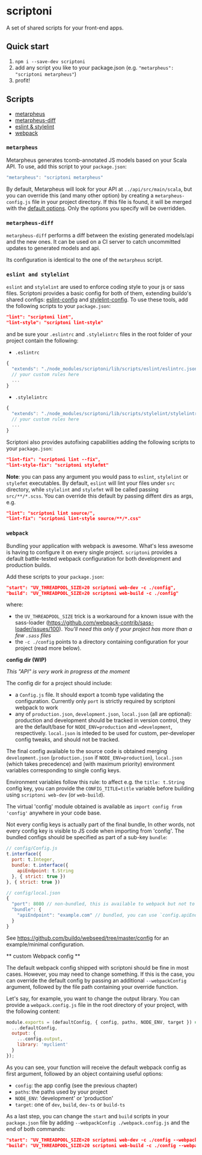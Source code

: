 # scriptoni

A set of shared scripts for your front-end apps.

## Quick start

1. `npm i --save-dev scriptoni`
2. add any script you like to your package.json (e.g. `"metarpheus": "scriptoni metarpheus"`)
3. profit!

## Scripts

- [metarpheus](#metarpheus)
- [metarpheus-diff](#metarpheus-diff)
- [eslint & stylelint](#eslint-and-stylelint)
- [webpack](#webpack)

### `metarpheus`

Metarpheus generates tcomb-annotated JS models based on your Scala API. To use,
add this script to your `package.json`:

```js
"metarpheus": "scriptoni metarpheus"
```

By default, Metarpheus will look for your API at `../api/src/main/scala`, but
you can override this (and many other option) by creating a `metarpheus-config.js` file in
your project directory.
If this file is found, it will be merged with the
[default options](src/scripts/metarpheus/config.js). Only the options you specify will be overridden.


### `metarpheus-diff`

`metarpheus-diff` performs a diff between the existing generated models/api and the new ones. It can be used on a CI server to catch uncommitted updates to generated models and api.

Its configuration is identical to the one of the `metarpheus` script.


### `eslint and stylelint`

`eslint` and `stylelint` are used to enforce coding style to your js or sass files. Scriptoni provides a basic config for both of them, extending buildo's shared configs: [eslint-config](https://github.com/buildo/eslint-config) and [stylelint-config](https://github.com/buildo/stylelint-config/). To use these tools, add the following scripts to your `package.json`:

```json
"lint": "scriptoni lint",
"lint-style": "scriptoni lint-style"
```

and be sure your `.eslintrc` and `.stylelintrc` files in the root folder of your project contain the following:

- `.eslintrc`
```js
{
  "extends": "./node_modules/scriptoni/lib/scripts/eslint/eslintrc.json",
  // your custom rules here
  ...
}
```

- `.stylelintrc`
```js
{
  "extends": "./node_modules/scriptoni/lib/scripts/stylelint/stylelintrc.json"
  // your custom rules here
  ...
}
```

Scriptoni also provides autofixing capabilities adding the following scripts to your `package.json`:

```json
"lint-fix": "scriptoni lint --fix",
"lint-style-fix": "scriptoni stylefmt"
```

**Note**: you can pass any argument you would pass to `eslint`, `stylelint` or `stylefmt` executables. By default, `eslint` will lint your files under `src` directory, while `stylelint` and `stylefmt` will be called passing `src/**/*.scss`. You can override this default by passing diffent dirs as args, e.g.

```json
"lint": "scriptoni lint source/",
"lint-fix": "scriptoni lint-style source/**/*.css"
```

### `webpack`

Bundling your application with webpack is awesome. What's less awesome is having to configure it on every single project. `scriptoni` provides a default battle-tested webpack configuration for both development and production builds.

Add these scripts to your `package.json`:

```json
"start": "UV_THREADPOOL_SIZE=20 scriptoni web-dev -c ./config",
"build": "UV_THREADPOOL_SIZE=20 scriptoni web-build -c ./config"
```

where:

- the `UV_THREADPOOL_SIZE` trick is a workaround for a known issue with the sass-loader (https://github.com/webpack-contrib/sass-loader/issues/100). *You'll need this only if your project has more than a few `.sass` files*
- the `-c ./config` points to a directory containing configuration for your project (read more below).

**config dir (WIP)**

*This "API" is very work in progress at the moment*

The config dir for a project should include:
- a `Config.js` file. It should export a tcomb type validating the configuration. Currently only `port` is strictly required by scriptoni webpack to work
- any of `production.json`, `development.json`, `local.json` (all are optional): production and development should be tracked in version control, they are the default/base for `NODE_ENV=production` and `=development`, respectively. `local.json` is inteded to be used for custom, per-developer config tweaks, and should not be tracked.

The final config available to the source code is obtained merging `development.json` (`production.json` if `NODE_ENV=production`), `local.json` (which takes precedence) and (with maximum priority) environment variables corresponding to single config keys.

Environment variables follow this rule: to affect e.g. the `title: t.String` config key, you can provide the `CONFIG_TITLE=title` variable before building using `scriptoni web-dev` (or `web-build`).

The virtual 'config' module obtained is available as `import config from 'config'` anywhere in your code base.

Not every config keys is actually part of the final bundle, In other words, not every config key is visible to JS code when importing from 'config'. The bundled configs should be specified as part of a sub-key `bundle`:
```js
// config/Config.js
t.interface({
  port: t.Integer,
  bundle: t.interface({
    apiEndpoint: t.String
  }, { strict: true })
}, { strict: true })

// config/local.json
{
  "port": 8080 // non-bundled, this is available to webpack but not to JS code,
  "bundle": {
    "apiEndpoint": "example.com" // bundled, you can use `config.apiEndpoint` from JS code
  }
}
```

See https://github.com/buildo/webseed/tree/master/config for an example/minimal configuration.

** custom Webpack config **

The default webpack config shipped with scriptoni should be fine in most cases. However, you may need to change something.
If this is the case, you can override the default config by passing an additional `--webpackConfig` argument, followed by the file path containing your override function.

Let's say, for example, you want to change the output library.
You can provide a `webpack.config.js` file in the root directory of your project, with the following content:

```js
module.exports = (defaultConfig, { config, paths, NODE_ENV, target }) => ({
  ...defaultConfig,
  output: {
    ...config.output,
    library: 'myclient'
  }
});
```

As you can see, your function will receive the default webpack config as first argument, followed by an object containing useful options:
- `config`: the app config (see the previous chapter)
- `paths`: the paths used by your project
- `NODE_ENV`: 'development' or 'production'
- `target`: one of `dev`, `build`, `dev-ts` or `build-ts`

As a last step, you can change the `start` and `build` scripts in your `package.json` file by adding `--webpackConfig ./webpack.config.js` and the end of both commands:

```json
"start": "UV_THREADPOOL_SIZE=20 scriptoni web-dev -c ./config --webpackConfig ./webpack-config.js",
"build": "UV_THREADPOOL_SIZE=20 scriptoni web-build -c ./config --webpackConfig ./webpack-config.js"
```
